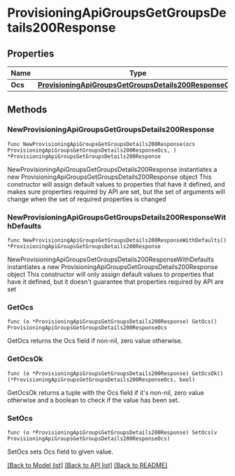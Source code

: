 # ProvisioningApiGroupsGetGroupsDetails200Response

## Properties

Name | Type | Description | Notes
------------ | ------------- | ------------- | -------------
**Ocs** | [**ProvisioningApiGroupsGetGroupsDetails200ResponseOcs**](ProvisioningApiGroupsGetGroupsDetails200ResponseOcs.md) |  | 

## Methods

### NewProvisioningApiGroupsGetGroupsDetails200Response

`func NewProvisioningApiGroupsGetGroupsDetails200Response(ocs ProvisioningApiGroupsGetGroupsDetails200ResponseOcs, ) *ProvisioningApiGroupsGetGroupsDetails200Response`

NewProvisioningApiGroupsGetGroupsDetails200Response instantiates a new ProvisioningApiGroupsGetGroupsDetails200Response object
This constructor will assign default values to properties that have it defined,
and makes sure properties required by API are set, but the set of arguments
will change when the set of required properties is changed

### NewProvisioningApiGroupsGetGroupsDetails200ResponseWithDefaults

`func NewProvisioningApiGroupsGetGroupsDetails200ResponseWithDefaults() *ProvisioningApiGroupsGetGroupsDetails200Response`

NewProvisioningApiGroupsGetGroupsDetails200ResponseWithDefaults instantiates a new ProvisioningApiGroupsGetGroupsDetails200Response object
This constructor will only assign default values to properties that have it defined,
but it doesn't guarantee that properties required by API are set

### GetOcs

`func (o *ProvisioningApiGroupsGetGroupsDetails200Response) GetOcs() ProvisioningApiGroupsGetGroupsDetails200ResponseOcs`

GetOcs returns the Ocs field if non-nil, zero value otherwise.

### GetOcsOk

`func (o *ProvisioningApiGroupsGetGroupsDetails200Response) GetOcsOk() (*ProvisioningApiGroupsGetGroupsDetails200ResponseOcs, bool)`

GetOcsOk returns a tuple with the Ocs field if it's non-nil, zero value otherwise
and a boolean to check if the value has been set.

### SetOcs

`func (o *ProvisioningApiGroupsGetGroupsDetails200Response) SetOcs(v ProvisioningApiGroupsGetGroupsDetails200ResponseOcs)`

SetOcs sets Ocs field to given value.



[[Back to Model list]](../README.md#documentation-for-models) [[Back to API list]](../README.md#documentation-for-api-endpoints) [[Back to README]](../README.md)


